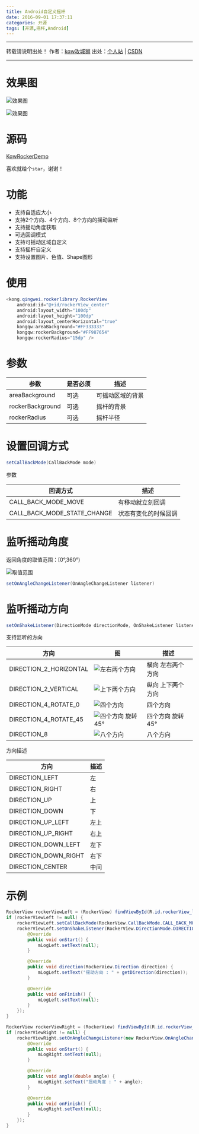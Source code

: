 ```yaml
---
title: Android自定义摇杆
date: 2016-09-01 17:37:11
categories: 开源
tags: [开源,摇杆,Android]
---
```


---
转载请说明出处！
作者：[kqw攻城狮](http://kongqw.github.io/about/index.html)
出处：[个人站](http://kongqw.com/2016/09/01/2016-09-01-Android%E8%87%AA%E5%AE%9A%E4%B9%89%E6%91%87%E6%9D%86/) | [CSDN](http://blog.csdn.net/q4878802/article/details/52402529)

---

# 效果图

![效果图](http://img.blog.csdn.net/20160901182847783)

![效果图](http://img.blog.csdn.net/20160901182902455)

# 源码

[KqwRockerDemo](https://github.com/kongqw/KqwRockerDemo)

喜欢就给个`star`，谢谢！

# 功能

* 支持自适应大小
* 支持2个方向、4个方向、8个方向的摇动监听
* 支持摇动角度获取
* 可选回调模式
* 支持可摇动区域自定义
* 支持摇杆自定义
* 支持设置图片、色值、Shape图形

# 使用

``` java
<kong.qingwei.rockerlibrary.RockerView
    android:id="@+id/rockerView_center"
    android:layout_width="100dp"
    android:layout_height="100dp"
    android:layout_centerHorizontal="true"
    kongqw:areaBackground="#FF333333"
    kongqw:rockerBackground="#FF987654"
    kongqw:rockerRadius="15dp" />
```


# 参数

|     参数          | 是否必须 |  描述           |
|------------------|------|----------------|
| areaBackground   | 可选 | 可摇动区域的背景 |
| rockerBackground | 可选 | 摇杆的背景      |
| rockerRadius     | 可选 | 摇杆半径        |


# 设置回调方式

``` java
setCallBackMode(CallBackMode mode)
```

参数

| 回调方式      | 描述   |
|----------------------|-------------------|
| CALL_BACK_MODE_MOVE | 有移动就立刻回调 |
| CALL_BACK_MODE_STATE_CHANGE | 状态有变化的时候回调 |



# 监听摇动角度

返回角度的取值范围：[0°,360°)

![取值范围](http://img.blog.csdn.net/20160901183045786)

``` java
setOnAngleChangeListener(OnAngleChangeListener listener)
```

# 监听摇动方向

``` java
setOnShakeListener(DirectionMode directionMode, OnShakeListener listener)
```

支持监听的方向

| 方向                    |  图              | 描述    |
|------------------------|------------------|------|
| DIRECTION_2_HORIZONTAL |![左右两个方向](http://img.blog.csdn.net/20160901183144896)| 横向 左右两个方向  |
| DIRECTION_2_VERTICAL   |![上下两个方向](http://img.blog.csdn.net/20160901183332084)| 纵向 上下两个方向  |
| DIRECTION_4_ROTATE_0   | ![四个方向](http://img.blog.csdn.net/20160901183347055)          |四个方向          |
| DIRECTION_4_ROTATE_45  | ![四个方向 旋转45°](http://img.blog.csdn.net/20160901183404461)  |四个方向 旋转45°  |
| DIRECTION_8            | ![八个方向](http://img.blog.csdn.net/20160901183419477)          |八个方向          |


方向描述

| 方向                 | 描述 |
|----------------------|-----|
| DIRECTION_LEFT       | 左  |
| DIRECTION_RIGHT      | 右  |
| DIRECTION_UP         | 上  |
| DIRECTION_DOWN       | 下  |
| DIRECTION_UP_LEFT    | 左上 |
| DIRECTION_UP_RIGHT   | 右上 |
| DIRECTION_DOWN_LEFT  | 左下 |
| DIRECTION_DOWN_RIGHT | 右下 |
| DIRECTION_CENTER     | 中间 |


# 示例

``` java
RockerView rockerViewLeft = (RockerView) findViewById(R.id.rockerView_left);
if (rockerViewLeft != null) {
    rockerViewLeft.setCallBackMode(RockerView.CallBackMode.CALL_BACK_MODE_STATE_CHANGE);
    rockerViewLeft.setOnShakeListener(RockerView.DirectionMode.DIRECTION_8, new RockerView.OnShakeListener() {
        @Override
        public void onStart() {
            mLogLeft.setText(null);
        }

        @Override
        public void direction(RockerView.Direction direction) {
            mLogLeft.setText("摇动方向 : " + getDirection(direction));
        }

        @Override
        public void onFinish() {
            mLogLeft.setText(null);
        }
    });
}

RockerView rockerViewRight = (RockerView) findViewById(R.id.rockerView_right);
if (rockerViewRight != null) {
    rockerViewRight.setOnAngleChangeListener(new RockerView.OnAngleChangeListener() {
        @Override
        public void onStart() {
            mLogRight.setText(null);
        }

        @Override
        public void angle(double angle) {
            mLogRight.setText("摇动角度 : " + angle);
        }

        @Override
        public void onFinish() {
            mLogRight.setText(null);
        }
    });
}
```








